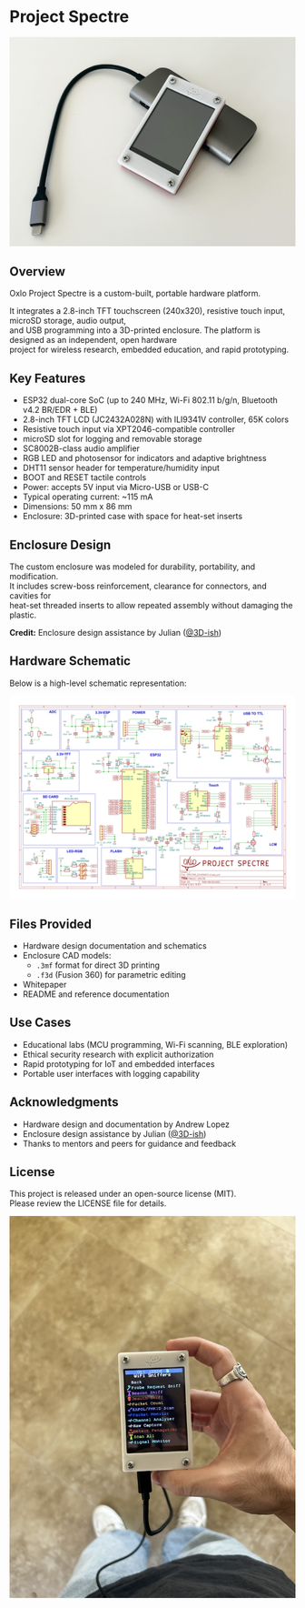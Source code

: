 # Project Spectre

<p align="center">
  <img src="images/device_front.jpg" alt="Device Front" width="600">
</p>

## Overview
Oxlo Project Spectre is a custom-built, portable hardware platform.
  
It integrates a 2.8-inch TFT touchscreen (240x320), resistive touch input, microSD storage, audio output,  
and USB programming into a 3D-printed enclosure. The platform is designed as an independent, open hardware  
project for wireless research, embedded education, and rapid prototyping.

## Key Features
- ESP32 dual-core SoC (up to 240 MHz, Wi-Fi 802.11 b/g/n, Bluetooth v4.2 BR/EDR + BLE)
- 2.8-inch TFT LCD (JC2432A028N) with ILI9341V controller, 65K colors
- Resistive touch input via XPT2046-compatible controller
- microSD slot for logging and removable storage
- SC8002B-class audio amplifier
- RGB LED and photosensor for indicators and adaptive brightness
- DHT11 sensor header for temperature/humidity input
- BOOT and RESET tactile controls
- Power: accepts 5V input via Micro-USB or USB-C
- Typical operating current: ~115 mA
- Dimensions: 50 mm x 86 mm
- Enclosure: 3D-printed case with space for heat-set inserts

## Enclosure Design
The custom enclosure was modeled for durability, portability, and modification.  
It includes screw-boss reinforcement, clearance for connectors, and cavities for  
heat-set threaded inserts to allow repeated assembly without damaging the plastic.

**Credit:** Enclosure design assistance by Julian ([@3D-ish](https://github.com/3D-ish))

## Hardware Schematic
Below is a high-level schematic representation:

<p align="center">
  <img src="images/Schematic.png" alt="Hardware Schematic" width="900">
</p>

## Files Provided
- Hardware design documentation and schematics
- Enclosure CAD models:
  - `.3mf` format for direct 3D printing
  - `.f3d` (Fusion 360) for parametric editing
- Whitepaper
- README and reference documentation

## Use Cases
- Educational labs (MCU programming, Wi-Fi scanning, BLE exploration)
- Ethical security research with explicit authorization
- Rapid prototyping for IoT and embedded interfaces
- Portable user interfaces with logging capability

## Acknowledgments
- Hardware design and documentation by Andrew Lopez  
- Enclosure design assistance by Julian ([@3D-ish](https://github.com/3D-ish))  
- Thanks to mentors and peers for guidance and feedback  

## License
This project is released under an open-source license (MIT).  
Please review the LICENSE file for details.

<p align="center">
  <img src="images/device_test.jpg" alt="Device Test" width="600">
</p>
